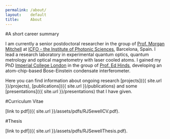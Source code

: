 ```yaml
---
permalink: /about/
layout:    default
title:     About
---
```


#A short career summary

I am currently a senior postdoctoral researcher in the group of [Prof. Morgan Mitchell](htttp://www.mitchellgroup.icfo.es) at [ICFO - the Institute of Photonic Sciences](http://www.icfo.es), Barcelona, Spain. I lead a research laboratory in experimental quantum optics, quantum metrology and optical magnetometry with laser cooled atoms. I gained my PhD [Imperial College London](http://www3.imperial.ac.uk) in the group of [Prof. Ed Hinds](http://www3.imperial.ac.uk/ccm/), developing an atom-chip-based Bose-Einstein condensate interferometer. 

Here you can find information about ongoing research [projects]({{ site.url }}/projects), [publications]({{ site.url }}/publications) and some [presentations]({{ site.url }}/presentations) that I have given.

#Curriculum Vitae

[link to pdf]({{ site.url }}/assets/pdfs/RJSewellCV.pdf).

#Thesis

[link to pdf]({{ site.url }}/assets/pdfs/RJSewellThesis.pdf).
